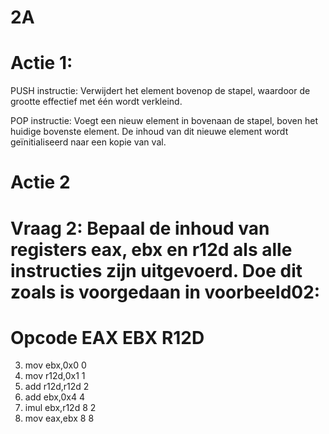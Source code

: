 # 2A
# Actie 1:
PUSH instructie: Verwijdert het element bovenop de stapel, waardoor de grootte effectief met één wordt verkleind.

POP instructie: Voegt een nieuw element in bovenaan de stapel, boven het huidige bovenste element. 
De inhoud van dit nieuwe element wordt geïnitialiseerd naar een kopie van val.

# Actie 2
# Vraag 2: Bepaal de inhoud van registers eax, ebx en r12d als alle instructies zijn uitgevoerd. Doe dit zoals is voorgedaan in voorbeeld02:
#       Opcode          EAX         EBX         R12D
3. mov ebx,0x0                      0           
4. mov r12d,0x1                                 1  
5. add r12d,r12d                                2
6. add ebx,0x4                      4
7. imul ebx,r12d                    8           2
8. mov eax,ebx          8           8           

